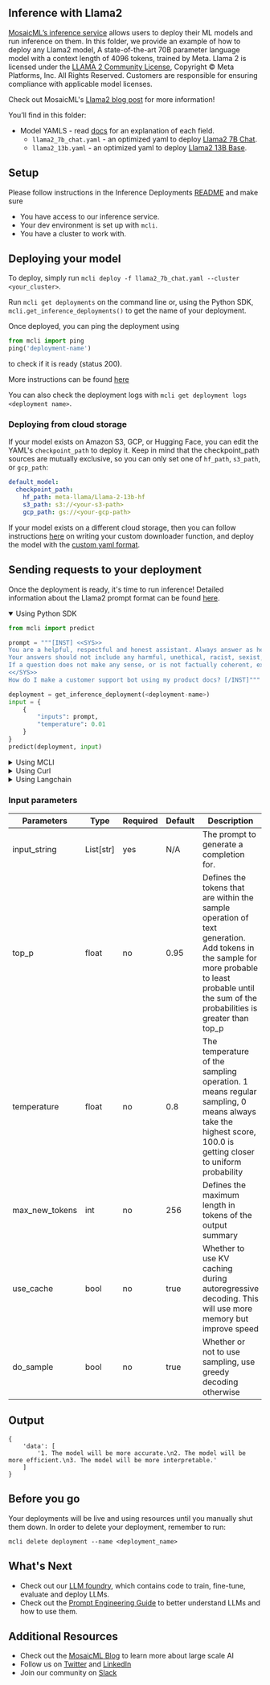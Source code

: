 ## Inference with Llama2

[MosaicML’s inference service](https://www.mosaicml.com/inference) allows users to deploy their ML models and run inference on them. In this folder, we provide an example of how to deploy any Llama2 model, A state-of-the-art 70B parameter language model with a context length of 4096 tokens, trained by Meta. Llama 2 is licensed under the [LLAMA 2 Community License](https://github.com/facebookresearch/llama/blob/main/LICENSE), Copyright © Meta Platforms, Inc. All Rights Reserved. Customers are responsible for ensuring compliance with applicable model licenses.

Check out MosaicML's [Llama2 blog post](https://www.mosaicml.com/blog/llama2-inferenceb) for more information!

You’ll find in this folder:

- Model YAMLS - read [docs](https://docs.mosaicml.com/projects/mcli/en/latest/inference/inference_schema.html) for an explanation of each field.
    - `llama2_7b_chat.yaml` - an optimized yaml to deploy [Llama2 7B Chat](https://huggingface.co/meta-llama/Llama-2-7b-chat-hf).
    - `llama2_13b.yaml` - an optimized yaml to deploy [Llama2 13B Base](https://huggingface.co/meta-llama/Llama-2-13b-hf).

## Setup

Please follow instructions in the Inference Deployments [README](https://github.com/junhua-wu/mosaicml-examples/tree/main/examples/inference-deployments/README.md) and make sure
- You have access to our inference service.
- Your dev environment is set up with `mcli`.
- You have a cluster to work with.

## Deploying your model

To deploy, simply run `mcli deploy -f llama2_7b_chat.yaml --cluster <your_cluster>`.

Run `mcli get deployments` on the command line or, using the Python SDK, `mcli.get_inference_deployments()` to get the name of your deployment.


Once deployed, you can ping the deployment using
```python
from mcli import ping
ping('deployment-name')
```
to check if it is ready (status 200).

More instructions can be found [here](https://docs.mosaicml.com/projects/mcli/en/latest/quick_start/quick_start_inference.html)

You can also check the deployment logs with `mcli get deployment logs <deployment name>`.

### Deploying from cloud storage
If your model exists on Amazon S3, GCP, or Hugging Face, you can edit the YAML's `checkpoint_path` to deploy it. Keep in mind that the checkpoint_path sources are mutually exclusive, so you can only set one of `hf_path`, `s3_path`, or `gcp_path`:

```yaml
default_model:
  checkpoint_path:
    hf_path: meta-llama/Llama-2-13b-hf
    s3_path: s3://<your-s3-path>
    gcp_path: gs://<your-gcp-path>

```

If your model exists on a different cloud storage, then you can follow instructions [here](https://docs.mosaicml.com/projects/mcli/en/latest/inference/deployment_features.html#id1) on writing your custom downloader function, and deploy the model with the [custom yaml format](https://docs.mosaicml.com/projects/mcli/en/latest/inference/inference_schema.html#custom-model).

## Sending requests to your deployment

Once the deployment is ready, it's time to run inference! Detailed information about the Llama2 prompt format can be found [here](https://www.mosaicml.com/blog/llama2-inference).

<details open>
<summary> Using Python SDK </summary>


```python
from mcli import predict

prompt = """[INST] <<SYS>>
You are a helpful, respectful and honest assistant. Always answer as helpfully as possible, while being safe.
Your answers should not include any harmful, unethical, racist, sexist, toxic, dangerous, or illegal content. Please ensure that your responses are socially unbiased and positive in nature.
If a question does not make any sense, or is not factually coherent, explain why instead of answering something not correct. If you don't know the answer to a question, please don't share false information.
<</SYS>>
How do I make a customer support bot using my product docs? [/INST]"""

deployment = get_inference_deployment(<deployment-name>)
input = {
    {
        "inputs": prompt,
        "temperature": 0.01
    }
}
predict(deployment, input)

```
</details>

<details>
<summary> Using MCLI </summary>

```bash
mcli predict <deployment-name> --input '{"inputs": ["hello world!"]}'

```
</details>

<details>
<summary> Using Curl </summary>

```bash
curl https://<deployment-name>.inf.hosted-on.mosaicml.hosting/predict \
-H "Authorization: <your_api_key>" \
-d '{"inputs": ["hello world!"]}'
```
</details>

<details>
<summary> Using Langchain </summary>

```python
from getpass import getpass

MOSAICML_API_TOKEN = getpass()
import os

os.environ["MOSAICML_API_TOKEN"] = MOSAICML_API_TOKEN
from langchain.llms import MosaicML
from langchain import PromptTemplate, LLMChain
template = """Question: {question}"""

prompt = PromptTemplate(template=template, input_variables=["question"])
llm = MosaicML(inject_instruction_format=True, model_kwargs={'do_sample': False})
llm_chain = LLMChain(prompt=prompt, llm=llm)
question = "Write 3 reasons why you should train an AI model on domain specific data set."

llm_chain.run(question)

```
</details>

### Input parameters
| Parameters | Type | Required | Default | Description |
| --- | --- | --- | --- | --- |
| input_string | List[str] | yes | N/A | The prompt to generate a completion for. |
| top_p | float | no | 0.95 | Defines the tokens that are within the sample operation of text generation. Add tokens in the sample for more probable to least probable until the sum of the probabilities is greater than top_p |
| temperature | float | no | 0.8 | The temperature of the sampling operation. 1 means regular sampling, 0 means always take the highest score, 100.0 is getting closer to uniform probability |
| max_new_tokens | int | no | 256 | Defines the maximum length in tokens of the output summary |
| use_cache | bool | no | true | Whether to use KV caching during autoregressive decoding. This will use more memory but improve speed |
| do_sample | bool | no | true | Whether or not to use sampling, use greedy decoding otherwise |


## Output

```
{
    'data': [
        '1. The model will be more accurate.\n2. The model will be more efficient.\n3. The model will be more interpretable.'
    ]
}
```

## Before you go

Your deployments will be live and using resources until you manually shut them down. In order to delete your deployment, remember to run:
```
mcli delete deployment --name <deployment_name>
```

## What's Next
 - Check out our [LLM foundry](https://github.com/mosaicml/llm-foundry), which contains code to train, fine-tune, evaluate and deploy LLMs.
 - Check out the [Prompt Engineering Guide](https://www.promptingguide.ai) to better understand LLMs and how to use them.


## Additional Resources
- Check out the [MosaicML Blog](https://www.mosaicml.com/blog) to learn more about large scale AI
- Follow us on [Twitter](https://twitter.com/mosaicml) and [LinkedIn](https://www.linkedin.com/company/mosaicml)
- Join our community on [Slack](https://mosaicml.me/slack)
